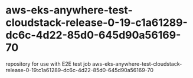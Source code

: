 # aws-eks-anywhere-test-cloudstack-release-0-19-c1a61289-dc6c-4d22-85d0-645d90a56169-70
repository for use with E2E test job aws-eks-anywhere-test-cloudstack-release-0-19:c1a61289-dc6c-4d22-85d0-645d90a56169-70
